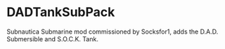 # DADTankSubPack
Subnautica Submarine mod commissioned by Socksfor1, adds the D.A.D. Submersible and S.O.C.K. Tank.
